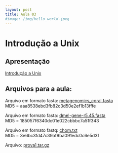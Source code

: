 ```yaml
---
layout: post
title: Aula 03
#image: /img/hello_world.jpeg
---
```

# Introdução a Unix

## Apresentação
[Introdução a Unix](/introprog2021/pdf/aula03.pdf)

## Arquivos para a aula:  

Arquivo em formato fasta: [metagenomics_coral.fasta](/introprog2021/files/metagenomics_coral.fasta)  
MD5 = aaa8538ebd3fb82c3d50e2ef1b13fffe

Arquivo em formato fasta: [dmel-gene-r5.45.fasta](/introprog2021/files/dmel-subset-gene-r5.45.fasta)  
MD5 = 185057f6340dc01e022cbbbc7a51f343

Arquivo em formato fastq: [chom.txt](/introprog2021/files/chom.txt)  
MD5 = 3e6bc3fd47c39af9ba091edc0c6e5d31

Arquivo: [prova1.tar.gz](/introprog2021/files/prova1.tar.gz)  





